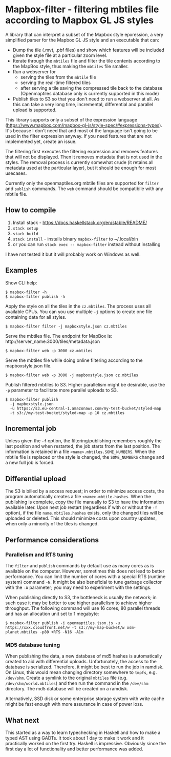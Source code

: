 # Mapbox-filter - filtering mbtiles file according to Mapbox GL JS styles

A library that can interpret a subset of the Mapbox style epxression, a very simplified
parser for the Mapbox GL JS style and an executable that can:

- Dump the tile (.mvt, .pbf files) and show which features will be included given the style file at a particular zoom level.
- Iterate through the `mbtiles` file and filter the tile contents according to the MapBox style, thus making the `mbtiles` file smaller.
- Run a webserver for
  * serving the tiles from the `mbtile` file
  * serving the real-time filtered tiles
  * after serving a tile saving the compressed tile back to the database (Openmaptiles database only is currently supported in this mode)
- Publish tiles to S3 so that you don't need to run a webserver at all. As this can
  take a very long time, incremental, differential and parallel upload is supported.

This library supports only a subset of the expression language (https://www.mapbox.com/mapbox-gl-js/style-spec/#expressions-types).
It's because I don't need that and most of the language isn't going to be used in the filter expression anyway. If you need
features that are not implemented yet, create an issue.

The filtering first executes the filtering expression and removes features that will not
be displayed. Then it removes metadata that is not used in the styles. The removal
process is currently somewhat crude (it retains all metadata used at the particular layer),
but it should be enough for most usecases.

Currently only the openmaptiles.org mbtile files are supported for `filter` and `publish` commands.
The `web` command should be compatibile with any mbtile file.

## How to compile

1. Install stack - https://docs.haskellstack.org/en/stable/README/
2. `stack setup`
3. `stack build`
4. `stack install` - installs binary `mapbox-filter` to ~/.local/bin
5. or you can run `stack exec -- mapbox-filter` instead without installing

I have not tested it but it will probably work on Windows as well.

## Examples

Show CLI help:
```
$ mapbox-filter -h
$ mapbox-filter publish -h
```

Apply the style on all the tiles in the `cz.mbtiles`. The process uses all available CPUs.
You can you use multiple `-j` options to create one file containing data for all styles.
```
$ mapbox-filter filter -j mapboxstyle.json cz.mbtiles
```

Serve the mbtiles file. The endpoint for MapBox is: http://server_name:3000/tiles/metadata.json
```
$ mapbox-filter web -p 3000 cz.mbtiles
```

Serve the mbtiles file while doing online filtering according to the mapboxstyle.json file.
```
$ mapbox-filter web -p 3000 -j mapboxstyle.json cz.mbtiles
```

Publish filtered mbtiles to S3. Higher parallelism might be desirable, use the `-p`
parameter to facilitate more parallel uploads to S3.
```
$ mapbox-filter publish 
  -j mapboxstyle.json
  -u https://s3.eu-central-1.amazonaws.com/my-test-bucket/styled-map
  -t s3://my-test-bucket/styled-map -p 10 cz.mbtiles
```

## Incremental job

Unless given the `-f` option, the filtering/publishing remembers roughly the last position
and when restarted, the job starts from the last position. The information is retained in a file
`<name>.mbtiles.SOME_NUMBERS`. When the mbtile file is replaced or the style is changed,
the `SOME_NUMBERS` change and a new full job is forced.

## Differential upload

The S3 is billed by a access request; in order to minimize access costs, the program
automatically creates a file `<name>.mbtile.hashes`. When the publishing is complete, copy
the file manually to S3 to have the information available later. 
Upon next job restart (regardless if with or without the `-f` option),
if the file `name.mbtiles.hashes` exists, only the changed tiles will be uploaded or deleted. 
This should minimize costs upon country updates, when only a minority of the tiles is changed.

## Performance considerations

### Parallelism and RTS tuning

The `filter` and `publish` commands by default use as many cores as is available on the computer.
However, sometimes this does not lead to better performance. You can limit the number of cores
with a special RTS (runtime system) command `-N`. It might be also beneficial to tune garbage 
collector with the `-A` parameter; you may need to experiment with the settings.

When publishing directly to S3, the bottleneck is usually the network; in such case it may be
better to use higher parallelism to achieve higher throughput. The following command
will use 16 cores, 80 parallel threads and has an allocation unit set to 1 megabyte:

```
$ mapbox-filter publish -j openmaptiles.json.js -u https://xxx.cloudfront.net/w -t s3://my-map-bucket/w osm-planet.mbtiles -p80 +RTS -N16 -A1m
```

### MD5 database tuning

When publishing the data, a new database of md5 hashes is automatically created to aid with
differential uploads. Unfortunately, the access to the database is serialized. Therefore,
it might be best to run the job in ramdisk. On Linux, this would mean changing directory
somewhere to `tmpfs`, e.g. `/dev/shm`. Create a symlink to the original `mbtiles` file
(e.g. `/dev/shm/world.mbtiles`) and then run the command in the `/dev/shm` directory.
The md5 database will be created on a ramdisk.

Alternatively, SSD disk or some enterprise storage system with write cache
might be fast enough with more assurance in case of power loss. 

## What next

This started as a way to learn typechecking in Haskell and how to make a typed AST using GADTs.
It took about 1 day to make it work and it practically worked on the first try. Haskell is impressive.
Obviously since the first day a lot of functionality and better performance was added.
